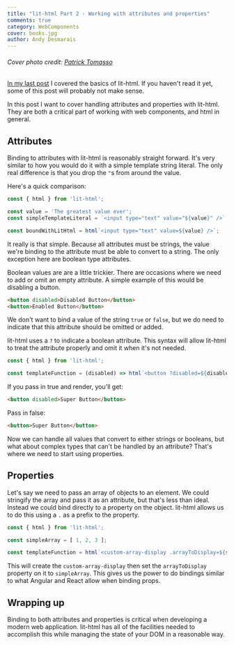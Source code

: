 ```yaml
---
title: "lit-html Part 2 - Working with attributes and properties"
comments: true
category: WebComponents
cover: books.jpg
author: Andy Desmarais
---
```


###### Cover photo credit: [Patrick Tomasso](https://unsplash.com/@impatrickt)

[In my last post](/handling-web-component-markup-with-lit-html/) I covered the basics of lit-html. If you haven't read it yet, some of this post will probably not make sense.

In this post I want to cover handling attributes and properties with lit-html. They are both a critical part of working with web components, and html in general.

## Attributes

Binding to attributes with lit-html is reasonably straight forward. It's very similar to how you would do it with a simple template string literal. The only real difference is that you drop the `"`s from around the value.

Here's a quick comparison:

```javascript
const { html } from 'lit-html';

const value = 'The greatest value ever';
const simpleTemplateLiteral = `<input type="text" value="${value}" />`;

const boundWithLitHtml = html`<input type="text" value=${value} />`;
```

It really is that simple. Because all attributes must be strings, the value we're binding to the attribute must be able to convert to a string. The only exception here are boolean type attributes.

Boolean values are are a little trickier. There are occasions where we need to add or omit an empty attribute. A simple example of this would be disabling a button.

```html
<button disabled>Disabled Button</button>
<button>Enabled Button</button>
```

We don't want to bind a value of the string `true` or `false`, but we do need to indicate that this attribute should be omitted or added.

lit-html uses a `?` to indicate a boolean attribute. This syntax will allow lit-html to treat the attribute properly and omit it when it's not needed.

```javascript
const { html } from 'lit-html';

const templateFunction = (disabled) => html`<button ?disabled=${disabled}>Super Button</button>`;
```

If you pass in true and render, you'll get:

```html
<button disabled>Super Button</button>
```

Pass in false:

```html
<button>Super Button</button>
```

Now we can handle all values that convert to either strings or booleans, but what about complex types that can't be handled by an attribute? That's where we need to start using properties.

## Properties

Let's say we need to pass an array of objects to an element. We could stringify the array and pass it as an attribute, but that's less than ideal. Instead we could bind directly to a property on the object. lit-html allows us to do this using a `.` as a prefix to the property.

```javascript
const { html } from 'lit-html';

const simpleArray = [ 1, 2, 3 ];

const templateFunction = html`<custom-array-display .arrayToDisplay=${simpleArray}></custom-array-display>`;
```

This will create the `custom-array-display` then set the `arrayToDisplay` property on it to `simpleArray`. This gives us the power to do bindings similar to what Angular and React allow when binding props.

## Wrapping up

Binding to both attributes and properties is critical when developing a modern web application. lit-html has all of the facilities needed to accomplish this while managing the state of your DOM in a reasonable way.
